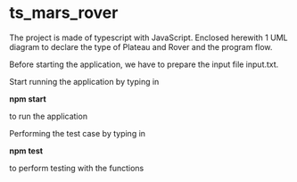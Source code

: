 # ts_mars_rover
The project is made of typescript with JavaScript. Enclosed herewith 1 UML diagram to declare the type of Plateau and Rover and the program flow.

Before starting the application, we have to prepare the input file input.txt.

Start running the application by typing in

**npm start**

to run the application

Performing the test case by typing in

**npm test**

to perform testing with the functions
